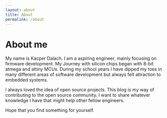 ```yaml
---
layout: about
title: About
permalink: /about
---
```


# About me

My name is Kacper Dalach. I am a aspiring engineer, mainly focusing on firmware development. 
My Journey with silicon chips began with 8-bit atmega and attiny MCUs.
During my school years I have dipped my toes in many different areas of software development but always felt attraction to embedded systems.

I always loved the idea of open source projects. This blog is my way of contributing to the open source community. I want to share whatever knowledge I have that might help other fellow engineers.

Hope that you find something for yourself.